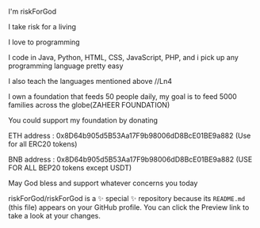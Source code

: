 I'm riskForGod 

I take risk for a living

I love to programming

I code in Java, Python, HTML, CSS, JavaScript, PHP, and i pick up any programming language pretty easy

I also teach the languages mentioned above //Ln4

I own a foundation that feeds 50 people daily, my goal is to feed 5000 families across the globe(ZAHEER FOUNDATION)

You could support my foundation by donating

ETH address : 0x8D64b905d5B53Aa17F9b98006dD8BcE01BE9a882  (Use for all ERC20 tokens)

BNB address : 0x8D64b905d5B53Aa17F9b98006dD8BcE01BE9a882  (USE FOR ALL BEP20 tokens except USDT)

May God bless and support whatever concerns you today


riskForGod/riskForGod is a ✨ special ✨ repository because its `README.md` (this file) appears on your GitHub profile.
You can click the Preview link to take a look at your changes.

